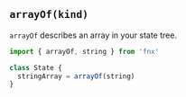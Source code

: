 ## `arrayOf(kind)`

`arrayOf` describes an array in your state tree.

```javascript
import { arrayOf, string } from 'fnx'

class State {
  stringArray = arrayOf(string)
}
```

